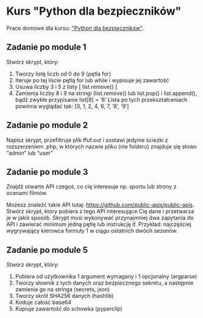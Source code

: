 # Kurs "Python dla bezpieczników"

Prace domowe dla kursu: ["Python dla bezpieczników"](https://szkolasecurity.pl/python-dla-bezpiecznikow/).

## Zadanie po module 1
Stwórz skrypt, który:
1. Tworzy listę liczb od 0 do 9 (pętla for)
2. Iteruje po tej liście pętlą for lub while i wypisuje jej zawartość
3. Usuwa liczby 3 i 5 z listy [ list.remove() ]
3. Zamienia liczby 8 i 9 na stringi (list.remove() lub list.pop() i list.append(), bądź zwykłe przypisanie list[8] = ‘8’
Lista po tych przekształceniach powinna wyglądać tak: [0, 1, 2, 4, 6, 7, ‘8’, ‘9’]

## Zadanie po module 2
Napisz skrypt, przefiltruje plik ffuf.out i zostawi jedynie ściezki z rozszerzeniem .php, w których nazwie pliku (nie folderu) znajduje się słowo “admin” lub “user”

## Zadanie po module 3
Znajdź otwarte API czegoś, co cię interesuje np. sportu lub strony z ocenami filmów.

Możesz znaleźć takie API tutaj: https://github.com/public-apis/public-apis.
Stwórz skrypt, który pobiera z tego API interesujące Cię dane i przetwarza je w jakiś sposób.
Skrypt musi wykonywać przynajmniej dwa zapytania do API i zawierać minimum jedną pętlę lub instrukcję if.
Przykład: najczęściej wygrywający kierowca formuły 1 w ciągu ostatnich dwóch sezonów.

## Zadanie po module 5

Stwórz skrypt, który:
1. Pobiera od użytkownika 1 argument wymagany i 1 opcjonalny (argparse)
2. Tworzy słownik z tych danych oraz bezpiecznego sekretu, a następnie zamienia go na stringa (secrets, json)
3. Tworzy skrót SHA256 danych (hashlib)
4. Koduje całość base64
5. Kopiuje zawartość do schowka (pyperclip)
